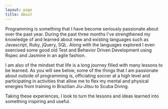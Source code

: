```yaml
---
layout: page
title: About
---
```


<p class="message">
Programming is something that I have become seriously passionate about over the past year.
 During the past three months I've strengthened my knowledge of and learned about new and existing languages such as Javascript, Ruby, jQuery, SQL.  Along with the languages explored I even exercised some good old Test and Behavior Driven Development using Rspec and Jasmine in an agile fashion.
</p>
<p class="message">
I am also of the mindset that life is a long journey filled with many lessons to be learned. As you will see below, some of the things that I am passionate about outside of programming is, officiating soccer at a high level and participating in activities that allow me to flex my mental and physical energies from training in Brazilian Jiu-Jitsu to Scuba Diving.
</p>
<p class="message">
Taking these experiences, I look to turn the lessons and ideas learned into something inspiring and useful.
</p>
